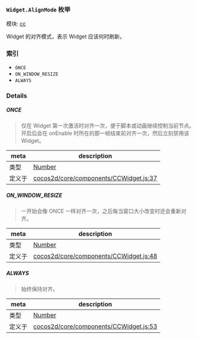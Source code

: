 ### `Widget.AlignMode` 枚举



模块: [cc](../modules/cc.md)


Widget 的对齐模式，表示 Widget 应该何时刷新。


### 索引
  - `ONCE`
  - `ON_WINDOW_RESIZE`
  - `ALWAYS`

### Details


##### ONCE

> 仅在 Widget 第一次激活时对齐一次，便于脚本或动画继续控制当前节点。
开启后会在 onEnable 时所在的那一帧结束前对齐一次，然后立刻禁用该 Widget。

| meta | description |
|------|-------------|
| 类型 | <a href="https://developer.mozilla.org/en/JavaScript/Reference/Global_Objects/Number" class="crosslink external" target="_blank">Number</a> |
| 定义于 | [cocos2d/core/components/CCWidget.js:37](https://github.com/cocos-creator/engine/blob/22ca6465effd8063cb95e509843b8bef3d880759/cocos2d/core/components/CCWidget.js#L37) |



##### ON_WINDOW_RESIZE

> 一开始会像 ONCE 一样对齐一次，之后每当窗口大小改变时还会重新对齐。

| meta | description |
|------|-------------|
| 类型 | <a href="https://developer.mozilla.org/en/JavaScript/Reference/Global_Objects/Number" class="crosslink external" target="_blank">Number</a> |
| 定义于 | [cocos2d/core/components/CCWidget.js:48](https://github.com/cocos-creator/engine/blob/22ca6465effd8063cb95e509843b8bef3d880759/cocos2d/core/components/CCWidget.js#L48) |



##### ALWAYS

> 始终保持对齐。

| meta | description |
|------|-------------|
| 类型 | <a href="https://developer.mozilla.org/en/JavaScript/Reference/Global_Objects/Number" class="crosslink external" target="_blank">Number</a> |
| 定义于 | [cocos2d/core/components/CCWidget.js:53](https://github.com/cocos-creator/engine/blob/22ca6465effd8063cb95e509843b8bef3d880759/cocos2d/core/components/CCWidget.js#L53) |


